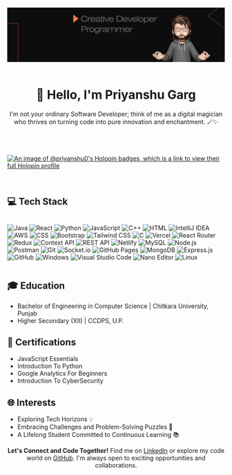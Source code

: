 <div align="center">

  ![Cover Image](https://github.com/Priyans-hu/priyans-hu/blob/main/cover.png)<br><br>
  # 👋 Hello, I'm Priyanshu Garg

  I'm not your ordinary Software Developer; think of me as a digital magician who thrives on turning code into pure innovation and enchantment. 🪄✨

</div>

<br/><br/>
<div>

  [![An image of @priyanshu0's Holopin badges, which is a link to view their full Holopin profile](https://holopin.me/priyanshu0)](https://holopin.io/@priyanshu0)

</div>
<br/>

## 💻 Tech Stack

<div style="display: inline-block;">

![Java](https://img.shields.io/badge/-Java-ffb200?style=flat-square&logo=java&logoColor=white)
![React](https://img.shields.io/badge/-React-61dafb?style=flat-square&logo=react&logoColor=white)
![Python](https://img.shields.io/badge/-Python-306998?style=flat-square&logo=python&logoColor=white)
![JavaScript](https://img.shields.io/badge/-JavaScript-f7df1e?style=flat-square&logo=javascript&logoColor=white)
![C++](https://img.shields.io/badge/-C++-f34b7d?style=flat-square&logo=c%2B%2B&logoColor=white)
![HTML](https://img.shields.io/badge/-HTML-e34f26?style=flat-square&logo=html5&logoColor=white)
![IntelliJ IDEA](https://img.shields.io/badge/-IntelliJ_IDEA-000000?style=flat-square&logo=intellij-idea&logoColor=white)
![AWS](https://img.shields.io/badge/-AWS-232f3e?style=flat-square&logo=amazon-aws&logoColor=white)
![CSS](https://img.shields.io/badge/-CSS-1572b6?style=flat-square&logo=css3&logoColor=white)
![Bootstrap](https://img.shields.io/badge/-Bootstrap-7952b3?style=flat-square&logo=bootstrap&logoColor=white)
![Tailwind CSS](https://img.shields.io/badge/-Tailwind_CSS-38b2ac?style=flat-square&logo=tailwind-css&logoColor=white)
![C](https://img.shields.io/badge/-C-a8b9cc?style=flat-square&logo=c&logoColor=white)
![Vercel](https://img.shields.io/badge/-Vercel-000?style=flat-square&logo=vercel&logoColor=white)
![React Router](https://img.shields.io/badge/-React_Router-ca4245?style=flat-square&logo=react-router&logoColor=white)
![Redux](https://img.shields.io/badge/-Redux-764abc?style=flat-square&logo=redux&logoColor=white)
![Context API](https://img.shields.io/badge/-Context_API-61dafb?style=flat-square&logo=react&logoColor=white)
![REST API](https://img.shields.io/badge/-REST_API-61b15a?style=flat-square&logo=api&logoColor=white)
![Netlify](https://img.shields.io/badge/-Netlify-00c7b7?style=flat-square&logo=netlify&logoColor=white)
![MySQL](https://img.shields.io/badge/-MySQL-4479a1?style=flat-square&logo=mysql&logoColor=white)
![Node.js](https://img.shields.io/badge/-Node.js-339933?style=flat-square&logo=node.js&logoColor=white)
![Postman](https://img.shields.io/badge/-Postman-ff6c37?style=flat-square&logo=postman&logoColor=white)
![Git](https://img.shields.io/badge/-Git-f05032?style=flat-square&logo=git&logoColor=white)
![Socket.io](https://img.shields.io/badge/-Socket.io-010101?style=flat-square&logo=socket.io&logoColor=white)
![GitHub Pages](https://img.shields.io/badge/-GitHub_Pages-181717?style=flat-square&logo=github&logoColor=white)
![MongoDB](https://img.shields.io/badge/-MongoDB-47a248?style=flat-square&logo=mongodb&logoColor=white)
![Express.js](https://img.shields.io/badge/-Express.js-000?style=flat-square&logo=express&logoColor=white)
![GitHub](https://img.shields.io/badge/-GitHub-181717?style=flat-square&logo=github&logoColor=white)
![Windows](https://img.shields.io/badge/-Windows-0078d6?style=flat-square&logo=windows&logoColor=white)
![Visual Studio Code](https://img.shields.io/badge/-Visual_Studio_Code-007acc?style=flat-square&logo=visual-studio-code&logoColor=white)
![Nano Editor](https://img.shields.io/badge/-Nano_Editor-7f7f7f?style=flat-square&logo=nano&logoColor=white)
![Linux](https://img.shields.io/badge/-Linux-fcc624?style=flat-square&logo=linux&logoColor=black)
</div>



## 🎓 Education

- Bachelor of Engineering in Computer Science | Chitkara University, Punjab
- Higher Secondary (XII) | CCDPS, U.P.

## 🌟 Certifications

- JavaScript Essentials
- Introduction To Python
- Google Analytics For Beginners
- Introduction To CyberSecurity

## 🌐 Interests

- Exploring Tech Horizons 💡
- Embracing Challenges and Problem-Solving Puzzles 🧩
- A Lifelong Student Committed to Continuous Learning 📚

<div align="center">

**Let's Connect and Code Together!** Find me on [LinkedIn](https://www.linkedin.com/in/priyans-hu) or explore my code world on [GitHub](https://github.com/priyans-hu). I'm always open to exciting opportunities and collaborations.

</div>
